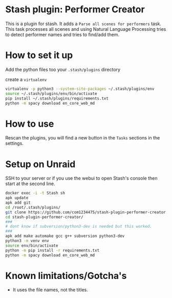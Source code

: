 # Stash plugin: Performer Creator

This is a plugin for stash. It adds a `Parse all scenes for performers` task. This task processes all scenes and using Natural Language Processing tries to detect performer names and tries to find/add them.

# How to set it up

Add the python files too your `.stash/plugins` directory

create a `virtualenv`

```bash
virtualenv -p python3 --system-site-packages ~/.stash/plugins/env
source ~/.stash/plugins/env/bin/activate
pip install ~/.stash/plugins/requirements.txt
python -m spacy download en_core_web_md
```

# How to use

Rescan the plugins, you will find a new button in the `Tasks` sections in the settings.

# Setup on Unraid

SSH to your server or if you use the webui to open Stash's console then start at the second line.

```sh
docker exec -i -t Stash sh
apk update
apk add git
cd /root/.stash/plugins/
git clone https://github.com/com1234475/stash-plugin-performer-creator.git
cd stash-plugin-performer-creator/
###
# dont know if subversion/python3-dev is needed but this worked.
###
apk add make automake gcc g++ subversion python3-dev
python3 -m venv env
source env/bin/activate
python -m pip install -r requirements.txt
python -m spacy download en_core_web_md
```

# Known limitations/Gotcha's

- It uses the file names, not the titles.
